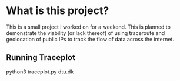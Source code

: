 # What is this project?
This is a small project I worked on for a weekend. This is planned to demonstrate the viability (or lack thereof) of using traceroute and geolocation of public IPs to track the flow of data across the internet.

## Running Traceplot
python3 traceplot.py dtu.dk
